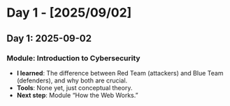 # Day 1 - [2025/09/02]
## Day 1: 2025-09-02
### Module: Introduction to Cybersecurity
- **I learned**: The difference between Red Team (attackers) and Blue Team (defenders), and why both are crucial.
- **Tools**: None yet, just conceptual theory.
- **Next step**: Module “How the Web Works.”

